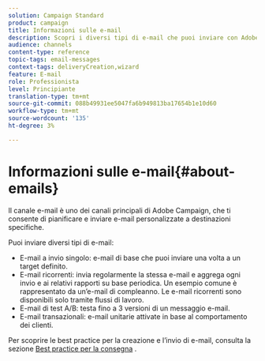 ```yaml
---
solution: Campaign Standard
product: campaign
title: Informazioni sulle e-mail
description: Scopri i diversi tipi di e-mail che puoi inviare con Adobe Campaign.
audience: channels
content-type: reference
topic-tags: email-messages
context-tags: deliveryCreation,wizard
feature: E-mail
role: Professionista
level: Principiante
translation-type: tm+mt
source-git-commit: 088b49931ee5047fa6b949813ba17654b1e10d60
workflow-type: tm+mt
source-wordcount: '135'
ht-degree: 3%

---
```



# Informazioni sulle e-mail{#about-emails}

Il canale e-mail è uno dei canali principali di Adobe Campaign, che ti consente di pianificare e inviare e-mail personalizzate a destinazioni specifiche.

Puoi inviare diversi tipi di e-mail:

* E-mail a invio singolo: e-mail di base che puoi inviare una volta a un target definito.
* E-mail ricorrenti: invia regolarmente la stessa e-mail e aggrega ogni invio e ai relativi rapporti su base periodica. Un esempio comune è rappresentato da un’e-mail di compleanno. Le e-mail ricorrenti sono disponibili solo tramite flussi di lavoro.
* E-mail di test A/B: testa fino a 3 versioni di un messaggio e-mail.
* E-mail transazionali: e-mail unitarie attivate in base al comportamento dei clienti.

Per scoprire le best practice per la creazione e l’invio di e-mail, consulta la sezione [Best practice per la consegna](../../sending/using/delivery-best-practices.md) .
